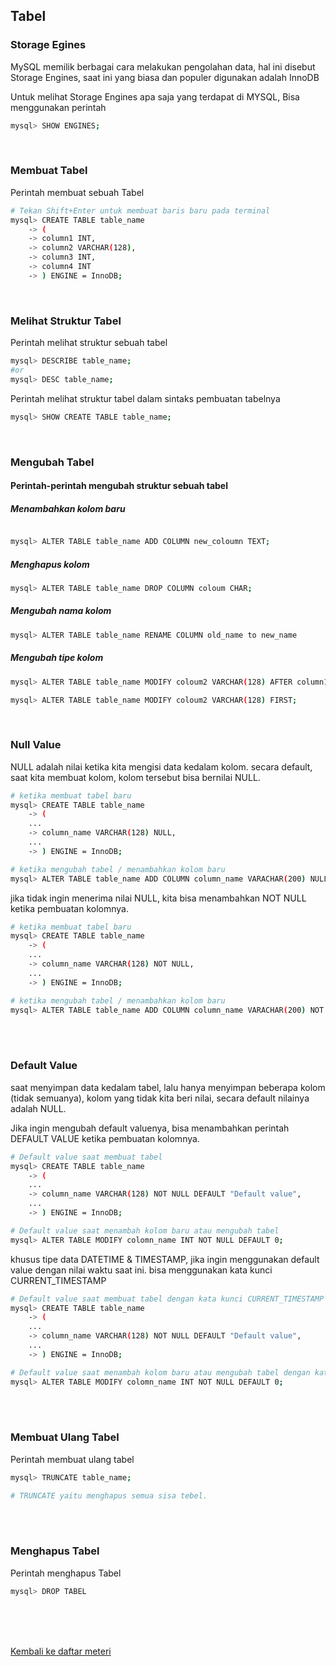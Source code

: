 ## Tabel

### Storage Egines

MySQL memilik berbagai cara melakukan pengolahan data, hal ini disebut Storage Engines, saat ini yang biasa dan populer digunakan adalah InnoDB

Untuk melihat Storage Engines apa saja yang terdapat di MYSQL, Bisa menggunakan perintah

```bash
mysql> SHOW ENGINES;
```

<br>

### Membuat Tabel

Perintah membuat sebuah Tabel

```bash
# Tekan Shift+Enter untuk membuat baris baru pada terminal
mysql> CREATE TABLE table_name
    -> (
    -> column1 INT,
    -> column2 VARCHAR(128),
    -> column3 INT,
    -> column4 INT
    -> ) ENGINE = InnoDB;
```

<br>

### Melihat Struktur Tabel

Perintah melihat struktur sebuah tabel

```sh
mysql> DESCRIBE table_name;
#or
mysql> DESC table_name;
```

Perintah melihat struktur tabel dalam sintaks pembuatan tabelnya

```sh
mysql> SHOW CREATE TABLE table_name;
```

<br>

### Mengubah Tabel

#### Perintah-perintah mengubah struktur sebuah tabel

##### Menambahkan kolom baru

```bash

mysql> ALTER TABLE table_name ADD COLUMN new_coloumn TEXT;
```

##### Menghapus kolom

```bash
mysql> ALTER TABLE table_name DROP COLUMN coloum CHAR;
```

##### Mengubah nama kolom

```sh
mysql> ALTER TABLE table_name RENAME COLUMN old_name to new_name
```

##### Mengubah tipe kolom

```sh
mysql> ALTER TABLE table_name MODIFY coloum2 VARCHAR(128) AFTER column1;

mysql> ALTER TABLE table_name MODIFY coloum2 VARCHAR(128) FIRST;
```

<br>

### Null Value

NULL adalah nilai ketika kita mengisi data kedalam kolom. secara default, saat kita membuat kolom, kolom tersebut bisa bernilai NULL.

```bash
# ketika membuat tabel baru
mysql> CREATE TABLE table_name
    -> (
    ...
    -> column_name VARCHAR(128) NULL,
    ...
    -> ) ENGINE = InnoDB;

# ketika mengubah tabel / menambahkan kolom baru
mysql> ALTER TABLE table_name ADD COLUMN column_name VARACHAR(200) NULL;
```

jika tidak ingin menerima nilai NULL, kita bisa menambahkan NOT NULL ketika pembuatan kolomnya.

```bash
# ketika membuat tabel baru
mysql> CREATE TABLE table_name
    -> (
    ...
    -> column_name VARCHAR(128) NOT NULL,
    ...
    -> ) ENGINE = InnoDB;

# ketika mengubah tabel / menambahkan kolom baru
mysql> ALTER TABLE table_name ADD COLUMN column_name VARACHAR(200) NOT NULL;
```

<br><br>

### Default Value

saat menyimpan data kedalam tabel, lalu hanya menyimpan beberapa kolom (tidak semuanya), kolom yang tidak kita beri nilai, secara default nilainya adalah NULL.

Jika ingin mengubah default valuenya, bisa menambahkan perintah DEFAULT VALUE ketika pembuatan kolomnya.

```sh
# Default value saat membuat tabel
mysql> CREATE TABLE table_name
    -> (
    ...
    -> column_name VARCHAR(128) NOT NULL DEFAULT "Default value",
    ...
    -> ) ENGINE = InnoDB;

# Default value saat menambah kolom baru atau mengubah tabel
mysql> ALTER TABLE MODIFY colomn_name INT NOT NULL DEFAULT 0;
```

khusus tipe data DATETIME & TIMESTAMP, jika ingin menggunakan default value dengan nilai waktu saat ini. bisa menggunakan kata kunci CURRENT_TIMESTAMP

```sh
# Default value saat membuat tabel dengan kata kunci CURRENT_TIMESTAMP
mysql> CREATE TABLE table_name
    -> (
    ...
    -> column_name VARCHAR(128) NOT NULL DEFAULT "Default value",
    ...
    -> ) ENGINE = InnoDB;

# Default value saat menambah kolom baru atau mengubah tabel dengan kata kunci CURRENT_TIMESTAMP
mysql> ALTER TABLE MODIFY colomn_name INT NOT NULL DEFAULT 0;
```

<br><br>

### Membuat Ulang Tabel

Perintah membuat ulang tabel

```sh
mysql> TRUNCATE table_name;

# TRUNCATE yaitu menghapus semua sisa tebel.

```

<br><br>

### Menghapus Tabel

Perintah menghapus Tabel

```sh
mysql> DROP TABEL
```

<br><br><br>

[Kembali ke daftar meteri ](./../README.md)
